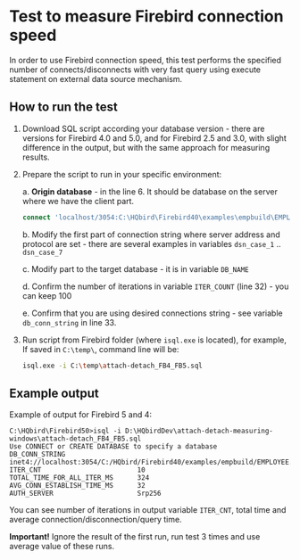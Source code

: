 # Test to measure Firebird connection speed

In order to use Firebird connection speed, this test performs the specified number of connects/disconnects with very fast query using execute statement on external data source mechanism.

## How to run the test

1. Download SQL script according your database version - there are versions for Firebird 4.0 and 5.0, and for Firebird 2.5 and 3.0, with slight difference in the output, but with the same approach for measuring results.

2. Prepare the script to run in your specific environment:

   a. **Origin database** - in the line 6. It should be database on the server where we have the client part.
   
   ```sql
   connect 'localhost/3054:C:\HQbird\Firebird40\examples\empbuild\EMPLOYEE.FDB' user sysdba password 'masterkey';
   ```
   
   b. Modify the first part of connection string where server address and protocol are set - there are several examples in variables `dsn_case_1` .. `dsn_case_7`
   
   c. Modify part to the target database - it is in variable `DB_NAME`
   
   d. Confirm the number of iterations in variable `ITER_COUNT` (line 32) - you can keep 100
   
   e. Confirm that you are using desired connections string - see variable `db_conn_string` in line 33.

3. Run script from Firebird folder (where `isql.exe` is located), for example, If saved in `C:\temp\`, command line will be:

   ```bash
   isql.exe -i C:\temp\attach-detach_FB4_FB5.sql
   ```

## Example output

Example of output for Firebird 5 and 4:

```
C:\HQbird\Firebird50>isql -i D:\HQbirdDev\attach-detach-measuring-windows\attach-detach_FB4_FB5.sql
Use CONNECT or CREATE DATABASE to specify a database
DB_CONN_STRING                  inet4://localhost:3054/C:/HQbird/Firebird40/examples/empbuild/EMPLOYEE.FDB
ITER_CNT                        10
TOTAL_TIME_FOR_ALL_ITER_MS      324
AVG_CONN_ESTABLISH_TIME_MS      32
AUTH_SERVER                     Srp256
```

You can see number of iterations in output variable `ITER_CNT`, total time and average connection/disconnection/query time.

**Important!** Ignore the result of the first run, run test 3 times and use average value of these runs.